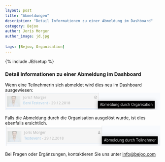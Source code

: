 ```yaml
---
layout: post
title: "Abmeldungen"
description: "Detail Informationen zu einer Abmeldung im Dashboard"
category: Bejoo
author: Joris Morger
author_image: jd.jpg

tags: [Bejoo, Organisation]
---
```

{% include JB/setup %}

### Detail Informationen zu einer Abmeldung im Dashboard

Wenn eine Teilnehmerin sich abmeldet wird dies neu im Dashboard ausgewiesen:
![Abmeldung duch Teilnehmer](/img/abmeldungen/status1.png)

Falls die Abmeldung durch die Organisation ausgelöst wurde, ist dies ebenfalls ersichtlich.
![Abmeldung durch Organisation](/img/abmeldungen/status2.png)

Bei Fragen oder Ergänzungen, kontaktieren Sie uns unter info@bejoo.com
